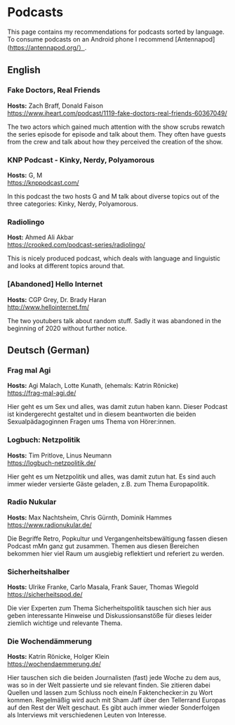 # Podcasts

This page contains my recommendations for podcasts sorted by language.
To consume podcasts on an Android phone I recommend [Antennapod](https://antennapod.org/）.

## English

### Fake Doctors, Real Friends
**Hosts:** Zach Braff, Donald Faison  
https://www.iheart.com/podcast/1119-fake-doctors-real-friends-60367049/

The two actors which gained much attention with the show scrubs rewatch the series episode for episode and talk about them. They often have guests from the crew and talk about how they perceived the creation of the show.

### KNP Podcast - Kinky, Nerdy, Polyamorous
**Hosts:** G, M  
https://knppodcast.com/

In this podcast the two hosts G and M talk about diverse topics out of the three categories: Kinky, Nerdy, Polyamorous.

### Radiolingo
**Host:** Ahmed Ali Akbar  
https://crooked.com/podcast-series/radiolingo/

This is nicely produced podcast, which deals with language and linguistic and looks at different topics around that.

### [Abandoned] Hello Internet
**Hosts:** CGP Grey, Dr. Brady Haran  
http://www.hellointernet.fm/

The two youtubers talk about random stuff. Sadly it was abandoned in the beginning of 2020 without further notice.

## Deutsch (German)

### Frag mal Agi
**Hosts:** Agi Malach, Lotte Kunath, (ehemals: Katrin Rönicke)  
https://frag-mal-agi.de/

Hier geht es um Sex und alles, was damit zutun haben kann. Dieser Podcast ist kindergerecht gestaltet und in diesem beantworten die beiden Sexualpädagoginnen Fragen ums Thema von Hörer:innen.

### Logbuch: Netzpolitik
**Hosts:** Tim Pritlove, Linus Neumann  
https://logbuch-netzpolitik.de/

Hier geht es um Netzpolitik und alles, was damit zutun hat. Es sind auch immer wieder versierte Gäste geladen, z.B. zum Thema Europapolitik.

### Radio Nukular
**Hosts:** Max Nachtsheim, Chris Gürnth, Dominik Hammes  
https://www.radionukular.de/

Die Begriffe Retro, Popkultur und Vergangenheitsbewältigung fassen diesen Podcast mMn ganz gut zusammen. Themen aus diesen Bereichen bekommen hier viel Raum um ausgiebig reflektiert und referiert zu werden.  

### Sicherheitshalber
**Hosts:** Ulrike Franke, Carlo Masala, Frank Sauer, Thomas Wiegold  
https://sicherheitspod.de/

Die vier Experten zum Thema Sicherheitspolitik tauschen sich hier aus geben interessante Hinweise und Diskussionsanstöße für dieses leider ziemlich wichtige und relevante Thema.

### Die Wochendämmerung
**Hosts:** Katrin Rönicke, Holger Klein  
https://wochendaemmerung.de/

Hier tauschen sich die beiden Journalisten (fast) jede Woche zu dem aus, was so in der Welt passierte und sie relevant finden. Sie zitieren dabei Quellen und lassen zum Schluss noch eine/n Faktenchecker:in zu Wort kommen. Regelmäßig wird auch mit Sham Jaff über den Tellerrand Europas auf den Rest der Welt geschaut. Es gibt auch immer wieder Sonderfolgen als Interviews mit verschiedenen Leuten von Interesse.
